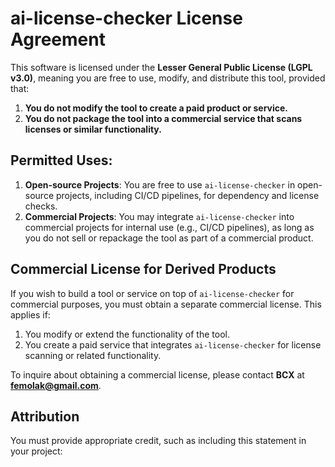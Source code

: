 # ai-license-checker License Agreement

This software is licensed under the **Lesser General Public License (LGPL v3.0)**, meaning you are free to use, modify, and distribute this tool, provided that:

1. **You do not modify the tool to create a paid product or service.**
2. **You do not package the tool into a commercial service that scans licenses or similar functionality.**

## Permitted Uses:

1. **Open-source Projects**: You are free to use `ai-license-checker` in open-source projects, including CI/CD pipelines, for dependency and license checks.
2. **Commercial Projects**: You may integrate `ai-license-checker` into commercial projects for internal use (e.g., CI/CD pipelines), as long as you do not sell or repackage the tool as part of a commercial product.

## Commercial License for Derived Products

If you wish to build a tool or service on top of `ai-license-checker` for commercial purposes, you must obtain a separate commercial license. This applies if:

1. You modify or extend the functionality of the tool.
2. You create a paid service that integrates `ai-license-checker` for license scanning or related functionality.

To inquire about obtaining a commercial license, please contact **BCX** at **femolak@gmail.com**.

## Attribution

You must provide appropriate credit, such as including this statement in your project:
